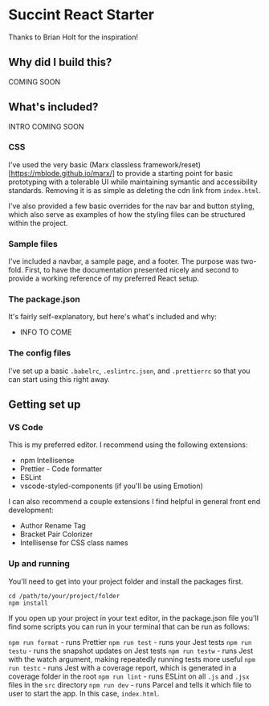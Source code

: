 # Succint React Starter

Thanks to Brian Holt for the inspiration!

## Why did I build this?
COMING SOON

## What's included?
INTRO COMING SOON

### CSS

I've used the very basic (Marx classless framework/reset)[https://mblode.github.io/marx/] to provide a starting point for basic prototyping with a tolerable UI while maintaining symantic and accessibility standards. Removing it is as simple as deleting the cdn link from `index.html`.

I've also provided a few basic overrides for the nav bar and button styling, which also serve as examples of how the styling files can be structured within the project.

### Sample files

I've included a navbar, a sample page, and a footer. The purpose was two-fold. First, to have the documentation presented nicely and second to provide a working reference of my preferred React setup.

### The package.json

It's fairly self-explanatory, but here's what's included and why:
- INFO TO COME

### The config files

I've set up a basic `.babelrc`, `.eslintrc.json`, and `.prettierrc` so that you can start using this right away.

## Getting set up

### VS Code

This is my preferred editor. I recommend using the following extensions:
- npm Intellisense
- Prettier - Code formatter
- ESLint
- vscode-styled-components (if you'll be using Emotion)

I can also recommend a couple extensions I find helpful in general front end development:
- Author Rename Tag
- Bracket Pair Colorizer
- Intellisense for CSS class names

### Up and running

You'll need to get into your project folder and install the packages first.

```
cd /path/to/your/project/folder
npm install
```

If you open up your project in your text editor, in the package.json file you'll find some scripts you can run in your terminal that can be run as follows:

`npm run format` - runs Prettier
`npm run test` - runs your Jest tests
`npm run testu` - runs the snapshot updates on Jest tests
`npm run testw` - runs Jest with the watch argument, making repeatedly running tests more useful
`npm run testc` - runs Jest with a coverage report, which is generated in a coverage folder in the root
`npm run lint` - runs ESLint on all `.js` and `.jsx` files in the `src` directory
`npm run dev` - runs Parcel and tells it which file to user to start the app. In this case, `index.html`.